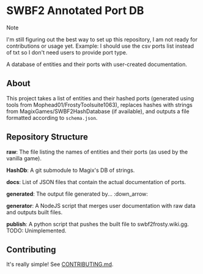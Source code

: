 # SWBF2 Annotated Port DB

> [!NOTE]
>
> I'm still figuring out the best way to set up this repository, I am not ready for contributions or usage yet.
> Example: I should use the csv ports list instead of txt so I don't need users to provide port type.

A database of entities and their ports with user-created documentation.

## About

This project takes a list of entities and their hashed ports (generated using tools from Mophead01/FrostyToolsuite1063), replaces hashes with strings from MagixGames/SWBF2HashDatabase (if available), and outputs a file formatted according to `schema.json`.

## Repository Structure

**raw**: The file listing the names of entities and their ports (as used by the vanilla game).

**HashDb**: A git submodule to Magix's DB of strings.

**docs**: List of JSON files that contain the actual documentation of ports.

**generated**: The output file generated by... :down_arrow:

**generator**: A NodeJS script that merges user documentation with raw data and outputs built files.

**publish**: A python script that pushes the built file to swbf2frosty.wiki.gg. TODO: Unimplemented.

## Contributing

It's really simple! See [CONTRIBUTING.md](./.github/CONTRIBUTING.md).
